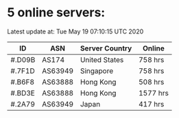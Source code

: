 # 5 online servers:

Latest update at: Tue May 19 07:10:15 UTC 2020

| ID | ASN | Server Country | Online |
| -- | --- | -------------- | ------ |
| #.D09B | AS174 | United States | 758 hrs |
| #.7F1D | AS63949 | Singapore | 758 hrs |
| #.B6F8 | AS63888 | Hong Kong | 508 hrs |
| #.BD3E | AS63888 | Hong Kong | 1577 hrs |
| #.2A79 | AS63949 | Japan | 417 hrs |

